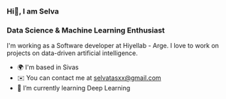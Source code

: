 
###                                                                             Hi👋, I am Selva

<!--
**selvataas/selvataas** is a ✨ _special_ ✨ repository because its `README.md` (this file) appears on your GitHub profile.

Here are some ideas to get you started:

- 🔭 I’m currently working on Data Science and Machine Learning
- 🌱 I’m currently learning Deep Learning

 
-->

### Data Science & Machine Learning Enthusiast 
I'm working as a Software developer at Hiyellab - Arge. I love to work on projects on data-driven artificial intelligence. 

- 🌍 I'm based in Sivas
- ✉️ You can contact me at selvatasxx@gmail.com
- 🌱 I’m currently learning Deep Learning
  
